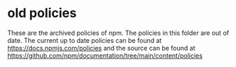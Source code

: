 # old policies

These are the archived policies of npm. The policies in this folder are out of date. The current up to date policies can be found at https://docs.npmjs.com/policies and the source can be found at https://github.com/npm/documentation/tree/main/content/policies